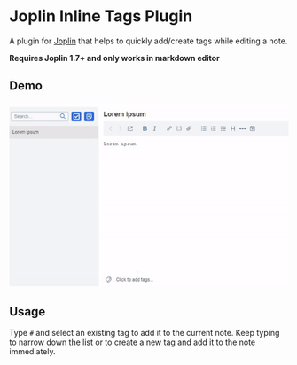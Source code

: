 # Joplin Inline Tags Plugin

A plugin for [Joplin](https://joplinapp.org/) that helps to quickly add/create tags while editing a note.

**Requires Joplin 1.7+ and only works in markdown editor**

## Demo
![](doc/demo.gif)

## Usage

Type `#` and select an existing tag to add it to the current note. Keep typing to narrow down the list or to create a new tag and add it to the note immediately.